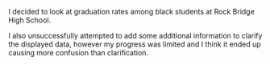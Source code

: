 I decided to look at graduation rates among black students at Rock Bridge High School.

I also unsuccessfully attempted to add some additional information to clarify the displayed data, however my progress was limited and I think it ended up causing more confusion than clarification.  
